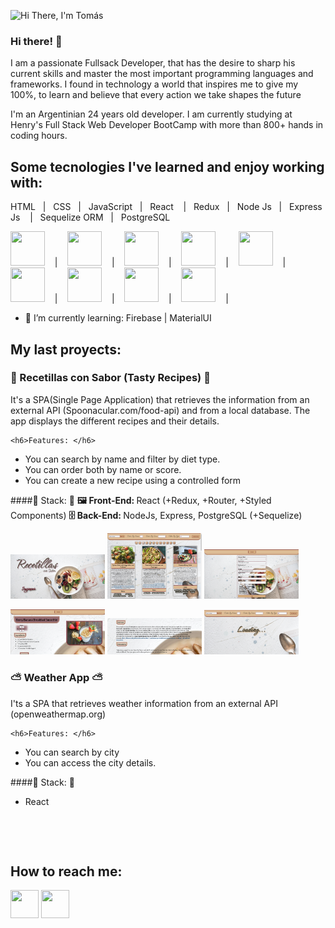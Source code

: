 ![Hi There, I'm Tomás ](https://github.com/Elpugna/Elpugna/blob/main/img/Presentation.gif)
### Hi there! 👋
<p>I am a passionate Fullsack Developer, that has the desire to sharp his current skills and master the most important programming languages and frameworks. I found in technology a world that inspires me to give my 100%, to learn and believe that every action we take shapes the future</p>
<p> I'm an Argentinian 24 years old developer. I am currently studying at Henry's Full Stack Web Developer BootCamp with more than 800+ hands in coding hours. </p>

## Some tecnologies I've learned and enjoy working with:
HTML&nbsp;&nbsp;&nbsp;|&nbsp;&nbsp;&nbsp;CSS&nbsp;&nbsp;&nbsp;|&nbsp;&nbsp;&nbsp;JavaScript&nbsp;&nbsp;&nbsp;|&nbsp;&nbsp;&nbsp;React
&nbsp;&nbsp;&nbsp;|&nbsp;&nbsp;&nbsp;Redux&nbsp;&nbsp;&nbsp;|&nbsp;&nbsp;&nbsp;Node Js&nbsp;&nbsp;&nbsp;|&nbsp;&nbsp;&nbsp;Express Js
&nbsp;&nbsp;&nbsp;|&nbsp;&nbsp;&nbsp;Sequelize ORM&nbsp;&nbsp;&nbsp;|&nbsp;&nbsp;&nbsp;PostgreSQL

<a><img src="https://raw.githubusercontent.com/yurijserrano/Github-Profile-Readme-Logos/master/others/html.svg"  height="55" width="55"></a>
&nbsp;&nbsp;&nbsp;|&nbsp;&nbsp;&nbsp;
<a><img src="https://raw.githubusercontent.com/yurijserrano/Github-Profile-Readme-Logos/master/others/css.svg"  height="55" width="55"></a>
&nbsp;&nbsp;&nbsp;|&nbsp;&nbsp;&nbsp;
<a><img src="https://raw.githubusercontent.com/yurijserrano/Github-Profile-Readme-Logos/master/programming%20languages/javascript.svg"  height="55" width="55"></a>
&nbsp;&nbsp;&nbsp;|&nbsp;&nbsp;&nbsp;
<a><img src="https://raw.githubusercontent.com/yurijserrano/Github-Profile-Readme-Logos/master/frameworks/react.svg"  height="55" width="55"></a>
&nbsp;&nbsp;&nbsp;|&nbsp;&nbsp;&nbsp;
<a><img src="https://raw.githubusercontent.com/yurijserrano/Github-Profile-Readme-Logos/master/frameworks/redux.svg"  height="55" width="55"></a>
&nbsp;&nbsp;&nbsp;|&nbsp;&nbsp;&nbsp;
<a><img src="https://raw.githubusercontent.com/yurijserrano/Github-Profile-Readme-Logos/master/frameworks/nodejs.svg"  height="55" width="55"></a>
&nbsp;&nbsp;&nbsp;|&nbsp;&nbsp;&nbsp;
<a><img src="https://camo.githubusercontent.com/28e93a1bfe79f991ddcd35f7833e8537f0e7b31aa326dfbe98fe7eb538b40b46/68747470733a2f2f63646e2e69636f6e2d69636f6e732e636f6d2f69636f6e73322f323431352f504e472f3531322f657870726573735f6f726967696e616c5f776f72646d61726b5f6c6f676f5f69636f6e5f3134363532382e706e67"  height="55" width="55"></a>
&nbsp;&nbsp;&nbsp;|&nbsp;&nbsp;&nbsp;
<a><img src="https://camo.githubusercontent.com/c7df0ed52a480ff725aac7ac3a11c8aedb6f60ea8ab01929c6adea9903589222/68747470733a2f2f63646e2e69636f6e2d69636f6e732e636f6d2f69636f6e73322f323130372f504e472f3531322f66696c655f747970655f73657175656c697a655f69636f6e5f3133303137332e706e67"  height="55" width="55"></a>
&nbsp;&nbsp;&nbsp;|&nbsp;&nbsp;&nbsp;
<a><img src="https://raw.githubusercontent.com/yurijserrano/Github-Profile-Readme-Logos/master/databases/postgresql.svg"  height="55" width="55"></a>
&nbsp;&nbsp;&nbsp;|&nbsp;&nbsp;&nbsp;

- 🌱 I’m currently learning: Firebase | MaterialUI


## My last proyects:
<h3>🥣 Recetillas con Sabor (Tasty Recipes) 🥣</h3>
<p>
   It's a SPA(Single Page Application) that retrieves the information from an external API (Spoonacular.com/food-api) and from a local database. The app displays the different recipes and their details.

    <h6>Features: </h6>
  - You can search by name and filter by diet type. 
  - You can order both by name or score. 
  - You can create a new recipe using a controlled form

  ####🧰 Stack: 🧰
  <b>🖼 Front-End: </b> React (+Redux, +Router, +Styled Components)
  <b>🗄 Back-End: </b> NodeJs, Express, PostgreSQL (+Sequelize)
  
</p>
<p>
  <a><img src="https://github.com/Elpugna/Elpugna/blob/main/img/Recetillas%20con%20Sabor%20-%20Proyecto%20Individual/PI-%20Landing.png" width="30%"></a>
  <a><img src="https://github.com/Elpugna/Elpugna/blob/main/img/Recetillas%20con%20Sabor%20-%20Proyecto%20Individual/PI-%20Recipes%20.png" width="30%"></a>
  <a><img src="https://github.com/Elpugna/Elpugna/blob/main/img/Recetillas%20con%20Sabor%20-%20Proyecto%20Individual/PI-%20Form.png" width="30%"></a>
</p>
<p>
  <a><img src="https://github.com/Elpugna/Elpugna/blob/main/img/Recetillas%20con%20Sabor%20-%20Proyecto%20Individual/PI-%20Recipe%20ID%20-%20Top.png" width="30%"></a>
  <a><img src="https://github.com/Elpugna/Elpugna/blob/main/img/Recetillas%20con%20Sabor%20-%20Proyecto%20Individual/PI-%20Recipe%20ID%20-%20Bottom%20.png" width="30%"></a>
  <a><img src="https://github.com/Elpugna/Elpugna/blob/main/img/Recetillas%20con%20Sabor%20-%20Proyecto%20Individual/PI-%20Recipes%20-%20Loading.png" width="30%"></a>
</p>

<h3>⛅ Weather App ⛅</h3>
<p>
  I'ts a SPA that retrieves weather information from an external API (openweathermap.org) 
  
    <h6>Features: </h6>
  - You can search by city
  - You can access the city details. 
  
  ####🧰 Stack: 🧰
  - React
</p>
<p>
  <a><img src="" width="30%"></a>
  <a><img src="" width="30%"></a>
  <a><img src="" width="30%"></a>
</p>
<p>
  <a><img src="" width="30%"></a>
  <a><img src="" width="30%"></a>
  <a><img src="" width="30%"></a>
</p>





## How to reach me:

<a href="https://www.linkedin.com/in/tomas-pugnaloni"><img src="https://image.flaticon.com/icons/png/512/174/174857.png"  height="45" width="45"></a>
<a href="mailto:tomi.pugna@gmail.com"><img src=""  height="45" width="45"></a>

<!--
**Elpugna/Elpugna** is a ✨ _special_ ✨ repository because its `README.md` (this file) appears on your GitHub profile.

Here are some ideas to get you started:

- 🔭 I’m currently working on ...
- 🌱 I’m currently learning ...
- 👯 I’m looking to collaborate on ...
- 🤔 I’m looking for help with ...
- 💬 Ask me about ...
- 📫 How to reach me: ...
- 😄 Pronouns: ...
- ⚡ Fun fact: ...
-->
